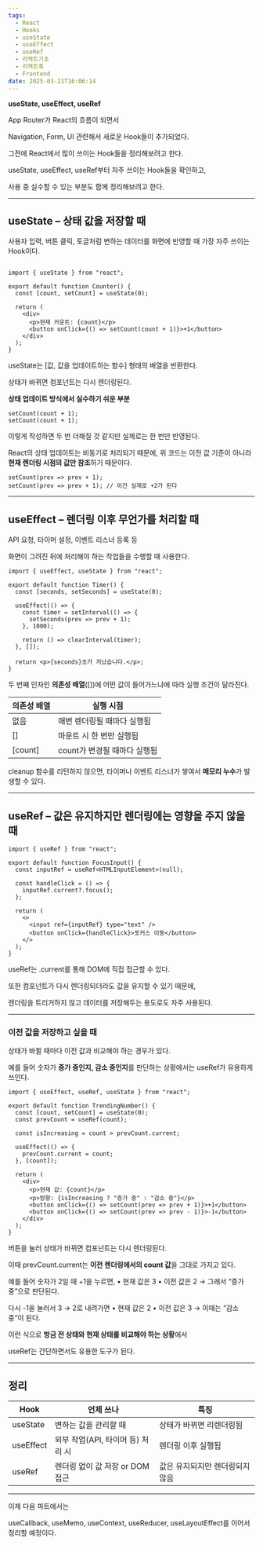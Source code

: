 ```yaml
---
tags:
  - React
  - Hooks
  - useState
  - useEffect
  - useRef
  - 리액트기초
  - 리액트훅
  - Frontend
date: 2025-03-21T16:06:14
---
```


**useState, useEffect, useRef**

App Router가 React의 흐름이 되면서

Navigation, Form, UI 관련해서 새로운 Hook들이 추가되었다.

그전에 React에서 많이 쓰이는 Hook들을 정리해보려고 한다.

useState, useEffect, useRef부터 자주 쓰이는 Hook들을 확인하고,

사용 중 실수할 수 있는 부분도 함께 정리해보려고 한다.

---

## **useState – 상태 값을 저장할 때**

사용자 입력, 버튼 클릭, 토글처럼 변하는 데이터를 화면에 반영할 때 가장 자주 쓰이는 Hook이다.

```

import { useState } from "react";

export default function Counter() {
  const [count, setCount] = useState(0);

  return (
    <div>
      <p>현재 카운트: {count}</p>
      <button onClick={() => setCount(count + 1)}>+1</button>
    </div>
  );
}
```

useState는 [값, 값을 업데이트하는 함수] 형태의 배열을 반환한다.

상태가 바뀌면 컴포넌트는 다시 렌더링된다.

**상태 업데이트 방식에서 실수하기 쉬운 부분**

```
setCount(count + 1);
setCount(count + 1);
```

이렇게 작성하면 두 번 더해질 것 같지만 실제로는 한 번만 반영된다.

React의 상태 업데이트는 비동기로 처리되기 때문에, 위 코드는 이전 값 기준이 아니라 **현재 렌더링 시점의 값만 참조**하기 때문이다.

```
setCount(prev => prev + 1);
setCount(prev => prev + 1); // 이건 실제로 +2가 된다
```

---

## **useEffect – 렌더링 이후 무언가를 처리할 때**

API 요청, 타이머 설정, 이벤트 리스너 등록 등

화면이 그려진 뒤에 처리해야 하는 작업들을 수행할 때 사용한다.

```
import { useEffect, useState } from "react";

export default function Timer() {
  const [seconds, setSeconds] = useState(0);

  useEffect(() => {
    const timer = setInterval(() => {
      setSeconds(prev => prev + 1);
    }, 1000);

    return () => clearInterval(timer);
  }, []);

  return <p>{seconds}초가 지났습니다.</p>;
}
```

두 번째 인자인 **의존성 배열**([])에 어떤 값이 들어가느냐에 따라 실행 조건이 달라진다.

| **의존성 배열** | **실행 시점**                |
| --------------- | ---------------------------- |
| 없음            | 매번 렌더링될 때마다 실행됨  |
| []              | 마운트 시 한 번만 실행됨     |
| [count]         | count가 변경될 때마다 실행됨 |

cleanup 함수를 리턴하지 않으면, 타이머나 이벤트 리스너가 쌓여서 **메모리 누수**가 발생할 수 있다.

---

## **useRef – 값은 유지하지만 렌더링에는 영향을 주지 않을 때**

```
import { useRef } from "react";

export default function FocusInput() {
  const inputRef = useRef<HTMLInputElement>(null);

  const handleClick = () => {
    inputRef.current?.focus();
  };

  return (
    <>
      <input ref={inputRef} type="text" />
      <button onClick={handleClick}>포커스 이동</button>
    </>
  );
}
```

useRef는 .current를 통해 DOM에 직접 접근할 수 있다.

또한 컴포넌트가 다시 렌더링되더라도 값을 유지할 수 있기 때문에,

렌더링을 트리거하지 않고 데이터를 저장해두는 용도로도 자주 사용된다.

---

### **이전 값을 저장하고 싶을 때**

상태가 바뀔 때마다 이전 값과 비교해야 하는 경우가 있다.

예를 들어 숫자가 **증가 중인지, 감소 중인지**를 판단하는 상황에서는 useRef가 유용하게 쓰인다.

```
import { useEffect, useRef, useState } from "react";

export default function TrendingNumber() {
  const [count, setCount] = useState(0);
  const prevCount = useRef(count);

  const isIncreasing = count > prevCount.current;

  useEffect(() => {
    prevCount.current = count;
  }, [count]);

  return (
    <div>
      <p>현재 값: {count}</p>
      <p>방향: {isIncreasing ? "증가 중" : "감소 중"}</p>
      <button onClick={() => setCount(prev => prev + 1)}>+1</button>
      <button onClick={() => setCount(prev => prev - 1)}>-1</button>
    </div>
  );
}
```

버튼을 눌러 상태가 바뀌면 컴포넌트는 다시 렌더링된다.

이때 prevCount.current는 **이전 렌더링에서의 count 값**을 그대로 가지고 있다.

예를 들어 숫자가 2일 때 +1을 누르면,
• 현재 값은 3
• 이전 값은 2
→ 그래서 “증가 중”으로 판단된다.

다시 -1을 눌러서 3 → 2로 내려가면
• 현재 값은 2
• 이전 값은 3
→ 이때는 “감소 중”이 된다.

이런 식으로 **방금 전 상태와 현재 상태를 비교해야 하는 상황**에서

useRef는 간단하면서도 유용한 도구가 된다.

---

## **정리**

| **Hook**  | **언제 쓰나**                     | **특징**                        |
| --------- | --------------------------------- | ------------------------------- |
| useState  | 변하는 값을 관리할 때             | 상태가 바뀌면 리렌더링됨        |
| useEffect | 외부 작업(API, 타이머 등) 처리 시 | 렌더링 이후 실행됨              |
| useRef    | 렌더링 없이 값 저장 or DOM 접근   | 값은 유지되지만 렌더링되지 않음 |

---

이제 다음 파트에서는

useCallback, useMemo, useContext, useReducer, useLayoutEffect를 이어서 정리할 예정이다.
